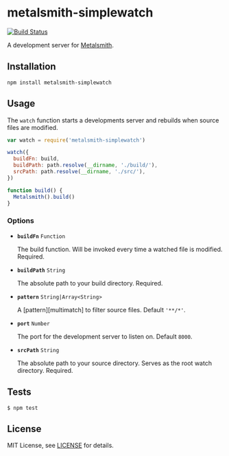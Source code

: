 # metalsmith-simplewatch

[![Build Status](https://travis-ci.org/christophercliff/metalsmith-simplewatch.png?branch=master)](https://travis-ci.org/christophercliff/metalsmith-simplewatch)

A development server for [Metalsmith][metalsmith].

## Installation

```
npm install metalsmith-simplewatch
```

## Usage

The `watch` function starts a developments server and rebuilds when source files are modified.

```js
var watch = require('metalsmith-simplewatch')

watch({
  buildFn: build,
  buildPath: path.resolve(__dirname, './build/'),
  srcPath: path.resolve(__dirname, './src/'),
})

function build() {
  Metalsmith().build()
}
```

### Options

- **`buildFn`** `Function`

    The build function. Will be invoked every time a watched file is modified. Required.

- **`buildPath`** `String`

    The absolute path to your build directory. Required.

- **`pattern`** `String|Array<String>`

    A [pattern][multimatch] to filter source files. Default `'**/*'`.

- **`port`** `Number`

    The port for the development server to listen on. Default `8000`.

- **`srcPath`** `String`

    The absolute path to your source directory. Serves as the root watch directory. Required.

## Tests

```
$ npm test
```

## License

MIT License, see [LICENSE](https://github.com/christophercliff/metalsmith-simplewatch/blob/master/LICENSE.md) for details.

[connect]: https://www.npmjs.org/package/connect
[metalsmith]: http://www.metalsmith.io/
[minimatch]: https://github.com/isaacs/minimatch
